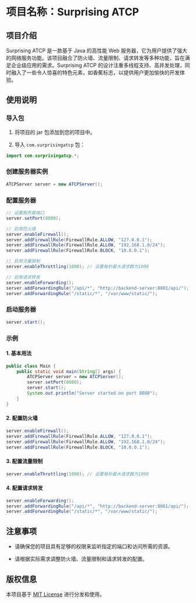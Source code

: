 # 项目名称：Surprising ATCP

## 项目介绍

Surprising ATCP 是一款基于 Java 的高性能 Web 服务器，它为用户提供了强大的网络服务功能。该项目融合了防火墙、流量限制、请求转发等多种功能，旨在满足企业级应用的需求。Surprising ATCP 的设计注重多线程支持、高并发处理，同时融入了一些令人惊喜的特色元素，如香蕉标志，以提供用户更加愉快的开发体验。

## 使用说明

### 导入包

1. 将项目的 jar 包添加到您的项目中。

2. 导入 `com.surprisingatcp` 包：

```java
import com.surprisingatcp.*;
```

### 创建服务器实例

```java
ATCPServer server = new ATCPServer();
```

### 配置服务器

```java
// 设置服务器端口
server.setPort(8080);

// 启用防火墙
server.enableFirewall();
server.addFirewallRule(FirewallRule.ALLOW, "127.0.0.1");
server.addFirewallRule(FirewallRule.ALLOW, "192.168.1.0/24");
server.addFirewallRule(FirewallRule.BLOCK, "10.0.0.1");

// 启用流量限制
server.enableThrottling(1000); // 设置每秒最大请求数为1000

// 启用请求转发
server.enableForwarding();
server.addForwardingRule("/api/*", "http://backend-server:8081/api/");
server.addForwardingRule("/static/*", "/var/www/static/");
```

### 启动服务器

```java
server.start();
```

### 示例

#### 1. 基本用法

```java
public class Main {
    public static void main(String[] args) {
        ATCPServer server = new ATCPServer();
        server.setPort(8080);
        server.start();
        System.out.println("Server started on port 8080");
    }
}
```

#### 2. 配置防火墙

```java
server.enableFirewall();
server.addFirewallRule(FirewallRule.ALLOW, "127.0.0.1");
server.addFirewallRule(FirewallRule.ALLOW, "192.168.1.0/24");
server.addFirewallRule(FirewallRule.BLOCK, "10.0.0.1");
```

#### 3. 配置流量限制

```java
server.enableThrottling(1000); // 设置每秒最大请求数为1000
```

#### 4. 配置请求转发

```java
server.enableForwarding();
server.addForwardingRule("/api/*", "http://backend-server:8081/api/");
server.addForwardingRule("/static/*", "/var/www/static/");
```

## 注意事项

- 请确保您的项目具有足够的权限来监听指定的端口和访问所需的资源。

- 请根据实际需求调整防火墙、流量限制和请求转发的配置。

## 版权信息

本项目基于 [MIT License](LICENSE) 进行分发和使用。
